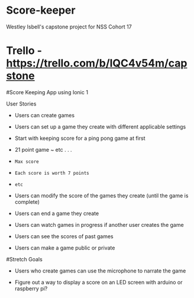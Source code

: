 # Score-keeper
Westley Isbell's capstone project for NSS Cohort 17


# Trello - https://trello.com/b/IQC4v54m/capstone

#Score Keeping App using Ionic 1

User Stories

*  Users can create games

*  Users can set up a game they create with different applicable settings

*  Start with keeping score for a ping pong game at first

*  21 point game ~ etc . . .

*     Max score

*     Each score is worth 7 points

*     etc

*  Users can modify the score of the games they create (until the game is complete)

*  Users can end a game they create

*  Users can watch games in progress if another user creates the game

*  Users can see the scores of past games

*  Users can make a game public or private


#Stretch Goals

*  Users who create games can use the microphone to narrate the game

*  Figure out a way to display a score on an LED screen with arduino or raspberry pi?
